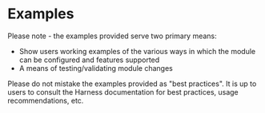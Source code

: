 # Examples

Please note - the examples provided serve two primary means:

- Show users working examples of the various ways in which the module can be configured and features supported
- A means of testing/validating module changes

Please do not mistake the examples provided as "best practices". It is up to users to consult the Harness documentation for best practices, usage recommendations, etc.
